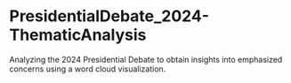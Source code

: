 # PresidentialDebate_2024-ThematicAnalysis
Analyzing the 2024 Presidential Debate to obtain insights into emphasized concerns using a word cloud visualization.
